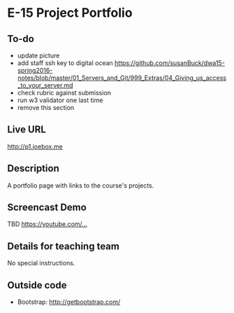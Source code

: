 # E-15 Project Portfolio

## To-do
- update picture
- add staff ssh key to digital ocean <https://github.com/susanBuck/dwa15-spring2016-notes/blob/master/01_Servers_and_Git/999_Extras/04_Giving_us_access_to_your_server.md>
- check rubric against submission
- run w3 validator one last time
- remove this section

## Live URL
<http://p1.joebox.me>

## Description
A portfolio page with links to the course's projects.

## Screencast Demo
TBD <https://youtube.com/...>

## Details for teaching team
No special instructions.

## Outside code
* Bootstrap: http://getbootstrap.com/
